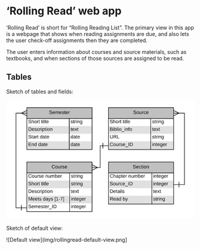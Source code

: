 # &lsquo;Rolling Read&rsquo; web app

&lsquo;Rolling Read&rsquo; is short for &ldquo;Rolling Reading List&rdquo;.  The primary view in this app is a webpage that shows when reading assignments are due, and also lets the user check-off assignments then they are completed.

The user enters information about courses and source materials, such as textbooks, and when sections of those sources are assigned to be read.

## Tables

Sketch of tables and fields:

![Tables sketch](img/rollingread-tables.png)

Sketch of default view:

![Default view](img/rollingread-default-view.png]




